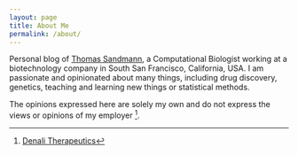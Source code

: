 ```yaml
---
layout: page
title: About Me
permalink: /about/
---
```


Personal blog of [Thomas Sandmann](https://www.linkedin.com/in/thomas-sandmann/), a Computational Biologist working at a biotechnology company in South San Francisco, California, USA. I am passionate and opinionated about many things, including drug discovery, genetics, teaching and learning new things or statistical methods. 

The opinions expressed here are solely my own and do not express the views or opinions of my employer [^1].



[^1]: [Denali Therapeutics](https://denalitherapeutics.com/)